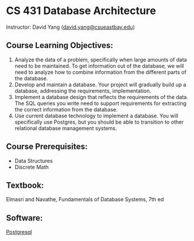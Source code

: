 # CS 431 Database Architecture
Instructor: David Yang (david.yang@csueastbay.edu)

## Course Learning Objectives:
1. Analyze the data of a problem, specifically when large amounts of data need to be
maintained. To get information out of the database, we will need to analyze how to
combine information from the different parts of the database.
2. Develop and maintain a database. Your project will gradually build up a database,
addressing the requirements, implementation.
3. Implement a database design that reflects the requirements of the data. The SQL queries
you write need to support requirements for extracting the correct information from the
database.
4. Use current database technology to implement a database. You will specifically use
Postgres, but you should be able to transition to other relational database management
systems.

## Course Prerequisites:
- Data Structures
- Discrete Math

## Textbook: 
Elmasri and Navathe, Fundamentals of Database Systems, 7th ed

## Software:
[Postgresql](https://www.postgresql.org/)
